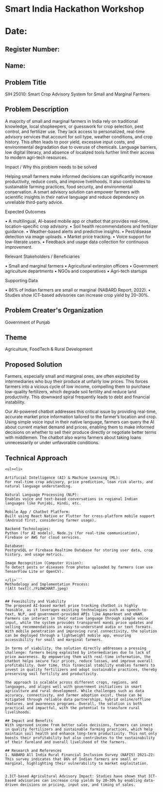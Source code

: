 # Smart India Hackathon Workshop
# Date:
## Register Number:
## Name:
## Problem Title
SIH 25010: Smart Crop Advisory System for Small and Marginal Farmers
## Problem Description
A majority of small and marginal farmers in India rely on traditional knowledge, local shopkeepers, or guesswork for crop selection, pest control, and fertilizer use. They lack access to personalized, real-time advisory services that account for soil type, weather conditions, and crop history. This often leads to poor yield, excessive input costs, and environmental degradation due to overuse of chemicals. Language barriers, low digital literacy, and absence of localized tools further limit their access to modern agri-tech resources.

Impact / Why this problem needs to be solved

Helping small farmers make informed decisions can significantly increase productivity, reduce costs, and improve livelihoods. It also contributes to sustainable farming practices, food security, and environmental conservation. A smart advisory solution can empower farmers with scientific insights in their native language and reduce dependency on unreliable third-party advice.

Expected Outcomes

• A multilingual, AI-based mobile app or chatbot that provides real-time, location-specific crop advisory.
• Soil health recommendations and fertilizer guidance.
• Weather-based alerts and predictive insights.
• Pest/disease detection via image uploads.
• Market price tracking.
• Voice support for low-literate users.
• Feedback and usage data collection for continuous improvement.

Relevant Stakeholders / Beneficiaries

• Small and marginal farmers
• Agricultural extension officers
• Government agriculture departments
• NGOs and cooperatives
• Agri-tech startups

Supporting Data

• 86% of Indian farmers are small or marginal (NABARD Report, 2022).
• Studies show ICT-based advisories can increase crop yield by 20–30%.

## Problem Creater's Organization
Government of Punjab

## Theme
Agriculture, FoodTech & Rural Development

## Proposed Solution
Farmers, especially small and marginal ones, are often exploited by intermediaries who buy their produce at unfairly low prices. This forces farmers into a vicious cycle of low income, compelling them to purchase low-quality fertilizers, which degrade soil fertility and reduce land productivity. This downward spiral frequently leads to debt and financial instability.

Our AI-powered chatbot addresses this critical issue by providing real-time, accurate market price information tailored to the farmer’s location and crop. Using simple voice input in their native language, farmers can query the AI about current market demand and prices, enabling them to make informed decisions on whether to sell their produce directly or negotiate better terms with middlemen. The chatbot also warns farmers about taking loans unnecessarily or under unfavorable conditions.


## Technical Approach
```<h3>Technologies to be used:</h3>
<ul><li>

Artificial Intelligence (AI) & Machine Learning (ML):
For real-time crop advisory, price prediction, loan risk alerts, and natural language understanding.

Natural Language Processing (NLP):
Enables voice and text-based conversations in regional Indian languages like Punjabi, Hindi, etc.

Mobile App / Chatbot Platform:
Built using React Native or Flutter for cross-platform mobile support (Android first, considering farmer usage).

Backend Technologies:
Python (for AI models), Node.js (for real-time communication), Firebase or AWS for cloud services.

Database:
PostgreSQL or Firebase Realtime Database for storing user data, crop history, and usage metrics.

Image Recognition (Computer Vision):
To detect pests or diseases from photos uploaded by farmers (can use TensorFlow Lite or OpenCV).

</li>```
Methodology and Implementation Process:
![Alt text](./FLOWCHART.jpeg)


## Feasibility and Viability
The proposed AI-based market price tracking chatbot is highly feasible, as it leverages existing technologies such as speech-to-text, NLP, and government-provided APIs like Agmarknet and eNAM. Farmers can interact in their native language through simple voice input, while the system provides transparent mandi price updates and selling recommendations in easy-to-understand audio or text formats. With mobile penetration and improving rural connectivity, the solution can be deployed through a lightweight mobile app, ensuring accessibility for small and marginal farmers.

In terms of viability, the solution directly addresses a pressing challenge: farmers being exploited by intermediaries due to lack of price awareness. By empowering them with real-time information, the chatbot helps secure fair prices, reduce losses, and improve overall profitability. Over time, this financial stability enables farmers to invest in quality fertilizers and adopt sustainable practices, thereby preserving soil fertility and productivity.

The approach is scalable across different crops, regions, and languages, and aligns well with government initiatives in smart agriculture and rural development. While challenges such as data accuracy, connectivity, and farmer adoption exist, these can be mitigated through reliable data partnerships, hybrid online/offline features, and awareness programs. Overall, the solution is both practical and impactful, with the potential to transform rural livelihoods.

## Impact and Benefits
With improved income from better sales decisions, farmers can invest in quality fertilizers and sustainable farming practices, which help maintain soil health and enhance long-term productivity. This not only boosts their profitability but also contributes to the sustainability of their farmland and overall livelihood of the farmers.

## Research and References
1. NABARD All India Rural Financial Inclusion Survey (NAFIS) 2021–22: This survey indicates that 86% of Indian farmers are small or marginal, highlighting their vulnerability to market exploitation. 


2.ICT-based Agricultural Advisory Impact: Studies have shown that ICT-based advisories can increase crop yields by 20–30% by enabling data-driven decisions on pricing, input use, and timing of sales.
